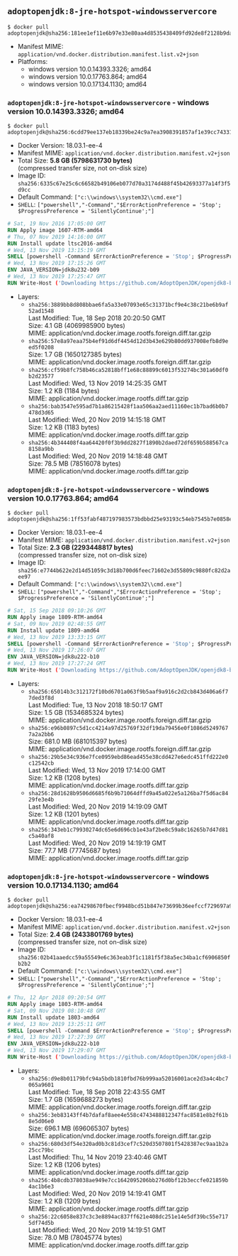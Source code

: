 ## `adoptopenjdk:8-jre-hotspot-windowsservercore`

```console
$ docker pull adoptopenjdk@sha256:181ee1ef11e6b97e33e80aa4d8535438409fd92de8f2128b9dadc73278287539
```

-	Manifest MIME: `application/vnd.docker.distribution.manifest.list.v2+json`
-	Platforms:
	-	windows version 10.0.14393.3326; amd64
	-	windows version 10.0.17763.864; amd64
	-	windows version 10.0.17134.1130; amd64

### `adoptopenjdk:8-jre-hotspot-windowsservercore` - windows version 10.0.14393.3326; amd64

```console
$ docker pull adoptopenjdk@sha256:6cdd79ee137eb18339be24c9a7ea3908391857af1e39cc74331914e0183d79cb
```

-	Docker Version: 18.03.1-ee-4
-	Manifest MIME: `application/vnd.docker.distribution.manifest.v2+json`
-	Total Size: **5.8 GB (5798631730 bytes)**  
	(compressed transfer size, not on-disk size)
-	Image ID: `sha256:6335c67e25c6c66582b49106eb077d70a3174d488f45b42693377a14f3f5d9cc`
-	Default Command: `["c:\\windows\\system32\\cmd.exe"]`
-	`SHELL`: `["powershell","-Command","$ErrorActionPreference = 'Stop'; $ProgressPreference = 'SilentlyContinue';"]`

```dockerfile
# Sat, 19 Nov 2016 17:05:00 GMT
RUN Apply image 1607-RTM-amd64
# Thu, 07 Nov 2019 14:16:00 GMT
RUN Install update ltsc2016-amd64
# Wed, 13 Nov 2019 13:15:19 GMT
SHELL [powershell -Command $ErrorActionPreference = 'Stop'; $ProgressPreference = 'SilentlyContinue';]
# Wed, 13 Nov 2019 17:15:26 GMT
ENV JAVA_VERSION=jdk8u232-b09
# Wed, 13 Nov 2019 17:25:47 GMT
RUN Write-Host ('Downloading https://github.com/AdoptOpenJDK/openjdk8-binaries/releases/download/jdk8u232-b09/OpenJDK8U-jre_x64_windows_hotspot_8u232b09.msi ...');         [Net.ServicePointManager]::SecurityProtocol = [Net.SecurityProtocolType]::Tls12;         wget https://github.com/AdoptOpenJDK/openjdk8-binaries/releases/download/jdk8u232-b09/OpenJDK8U-jre_x64_windows_hotspot_8u232b09.msi -O 'openjdk.msi';         Write-Host ('Verifying sha256 (5fe6d4d666f87168354da7ea1be99d74973b2d31bdbd225f45c30e67044887ba) ...');         if ((Get-FileHash openjdk.msi -Algorithm sha256).Hash -ne '5fe6d4d666f87168354da7ea1be99d74973b2d31bdbd225f45c30e67044887ba') {                 Write-Host 'FAILED!';                 exit 1;         };                 New-Item -ItemType Directory -Path C:\temp | Out-Null;                 Write-Host 'Installing using MSI ...';         Start-Process -FilePath "msiexec.exe" -ArgumentList '/i', 'openjdk.msi', '/L*V', 'C:\temp\OpenJDK.log',         '/quiet', 'ADDLOCAL=FeatureEnvironment,FeatureJarFileRunWith,FeatureJavaHome' -Wait -Passthru;         Write-Host 'Removing openjdk.msi ...';         Remove-Item openjdk.msi -Force;         Remove-Item -Path C:\temp -Recurse | Out-Null;
```

-	Layers:
	-	`sha256:3889bb8d808bbae6fa5a33e07093e65c31371bcf9e4c38c21be6b9af52ad1548`  
		Last Modified: Tue, 18 Sep 2018 20:20:50 GMT  
		Size: 4.1 GB (4069985900 bytes)  
		MIME: application/vnd.docker.image.rootfs.foreign.diff.tar.gzip
	-	`sha256:57e8a97eaa75b4ef91d6df4454d12d3b43e629b80dd937008efb8d9eed5f0208`  
		Size: 1.7 GB (1650127385 bytes)  
		MIME: application/vnd.docker.image.rootfs.foreign.diff.tar.gzip
	-	`sha256:cf59b8fc758b46ca52818bff1e68c88899c6013f53274bc301a60df0b2d23577`  
		Last Modified: Wed, 13 Nov 2019 14:25:35 GMT  
		Size: 1.2 KB (1184 bytes)  
		MIME: application/vnd.docker.image.rootfs.diff.tar.gzip
	-	`sha256:bab3547e595ad7b1a86215428f1aa506aa2aed11160ec1b7bad6b0b7478d3d65`  
		Last Modified: Wed, 20 Nov 2019 14:15:18 GMT  
		Size: 1.2 KB (1183 bytes)  
		MIME: application/vnd.docker.image.rootfs.diff.tar.gzip
	-	`sha256:4b344408f4aa64420f0f3b9dd2827f1890b2daed72df659b588567ca8158a9bb`  
		Last Modified: Wed, 20 Nov 2019 14:18:48 GMT  
		Size: 78.5 MB (78516078 bytes)  
		MIME: application/vnd.docker.image.rootfs.diff.tar.gzip

### `adoptopenjdk:8-jre-hotspot-windowsservercore` - windows version 10.0.17763.864; amd64

```console
$ docker pull adoptopenjdk@sha256:1ff53fabf487197983573bdbbd25e93193c54eb7545b7e0858ecef429c47a78a
```

-	Docker Version: 18.03.1-ee-4
-	Manifest MIME: `application/vnd.docker.distribution.manifest.v2+json`
-	Total Size: **2.3 GB (2293448817 bytes)**  
	(compressed transfer size, not on-disk size)
-	Image ID: `sha256:e7744b622e2d14d51059c3d18b700d6feec71602e3d55809c9880fc82d2aee97`
-	Default Command: `["c:\\windows\\system32\\cmd.exe"]`
-	`SHELL`: `["powershell","-Command","$ErrorActionPreference = 'Stop'; $ProgressPreference = 'SilentlyContinue';"]`

```dockerfile
# Sat, 15 Sep 2018 09:10:26 GMT
RUN Apply image 1809-RTM-amd64
# Sat, 09 Nov 2019 02:48:55 GMT
RUN Install update 1809-amd64
# Wed, 13 Nov 2019 13:33:15 GMT
SHELL [powershell -Command $ErrorActionPreference = 'Stop'; $ProgressPreference = 'SilentlyContinue';]
# Wed, 13 Nov 2019 17:26:07 GMT
ENV JAVA_VERSION=jdk8u222-b10
# Wed, 13 Nov 2019 17:27:24 GMT
RUN Write-Host ('Downloading https://github.com/AdoptOpenJDK/openjdk8-binaries/releases/download/jdk8u222-b10/OpenJDK8U-jre_x64_windows_hotspot_8u222b10.msi ...');         [Net.ServicePointManager]::SecurityProtocol = [Net.SecurityProtocolType]::Tls12;         wget https://github.com/AdoptOpenJDK/openjdk8-binaries/releases/download/jdk8u222-b10/OpenJDK8U-jre_x64_windows_hotspot_8u222b10.msi -O 'openjdk.msi';         Write-Host ('Verifying sha256 (54a97f9065c3c741c0d816425bcfc31a69042001bdfd30f8b16b9369441a61b6) ...');         if ((Get-FileHash openjdk.msi -Algorithm sha256).Hash -ne '54a97f9065c3c741c0d816425bcfc31a69042001bdfd30f8b16b9369441a61b6') {                 Write-Host 'FAILED!';                 exit 1;         };                 New-Item -ItemType Directory -Path C:\temp | Out-Null;                 Write-Host 'Installing using MSI ...';         Start-Process -FilePath "msiexec.exe" -ArgumentList '/i', 'openjdk.msi', '/L*V', 'C:\temp\OpenJDK.log',         '/quiet', 'ADDLOCAL=FeatureEnvironment,FeatureJarFileRunWith,FeatureJavaHome' -Wait -Passthru;         Write-Host 'Removing openjdk.msi ...';         Remove-Item openjdk.msi -Force;         Remove-Item -Path C:\temp -Recurse | Out-Null;
```

-	Layers:
	-	`sha256:65014b3c312172f10bd6701a063f9b5aaf9a916c2d2cb843d406a6f77ded3f8d`  
		Last Modified: Tue, 13 Nov 2018 18:50:17 GMT  
		Size: 1.5 GB (1534685324 bytes)  
		MIME: application/vnd.docker.image.rootfs.foreign.diff.tar.gzip
	-	`sha256:e96b0897c5d1cc4214a97d25769f32df19da79456e0f1086d52497677a2a2bb6`  
		Size: 681.0 MB (681015397 bytes)  
		MIME: application/vnd.docker.image.rootfs.foreign.diff.tar.gzip
	-	`sha256:29b5e34c936e7fce0959ebd86ead455e38cdd427e6edc451ffd222e0c12542cb`  
		Last Modified: Wed, 13 Nov 2019 17:14:00 GMT  
		Size: 1.2 KB (1208 bytes)  
		MIME: application/vnd.docker.image.rootfs.diff.tar.gzip
	-	`sha256:28d1628b9506d6685f6b9b71064dffd9a45a022e5a126ba7f5d6ac8429fe3e4b`  
		Last Modified: Wed, 20 Nov 2019 14:19:09 GMT  
		Size: 1.2 KB (1201 bytes)  
		MIME: application/vnd.docker.image.rootfs.diff.tar.gzip
	-	`sha256:343eb1c79930274dc65e6d696cb1e43af2be8c59a8c16265b7d47d81c5a40af8`  
		Last Modified: Wed, 20 Nov 2019 14:19:19 GMT  
		Size: 77.7 MB (77745687 bytes)  
		MIME: application/vnd.docker.image.rootfs.diff.tar.gzip

### `adoptopenjdk:8-jre-hotspot-windowsservercore` - windows version 10.0.17134.1130; amd64

```console
$ docker pull adoptopenjdk@sha256:ea74298670fbecf9948bcd51b847e73699b36eefccf729697a9020d3438961eb
```

-	Docker Version: 18.03.1-ee-4
-	Manifest MIME: `application/vnd.docker.distribution.manifest.v2+json`
-	Total Size: **2.4 GB (2433801769 bytes)**  
	(compressed transfer size, not on-disk size)
-	Image ID: `sha256:02b41aaedcc59a55549e6c363eab3f1c1181f5f38a5ec34ba1cf6906850fb2b2`
-	Default Command: `["c:\\windows\\system32\\cmd.exe"]`
-	`SHELL`: `["powershell","-Command","$ErrorActionPreference = 'Stop'; $ProgressPreference = 'SilentlyContinue';"]`

```dockerfile
# Thu, 12 Apr 2018 09:20:54 GMT
RUN Apply image 1803-RTM-amd64
# Sat, 09 Nov 2019 08:10:48 GMT
RUN Install update 1803-amd64
# Wed, 13 Nov 2019 13:25:11 GMT
SHELL [powershell -Command $ErrorActionPreference = 'Stop'; $ProgressPreference = 'SilentlyContinue';]
# Wed, 13 Nov 2019 17:27:39 GMT
ENV JAVA_VERSION=jdk8u222-b10
# Wed, 13 Nov 2019 17:29:07 GMT
RUN Write-Host ('Downloading https://github.com/AdoptOpenJDK/openjdk8-binaries/releases/download/jdk8u222-b10/OpenJDK8U-jre_x64_windows_hotspot_8u222b10.msi ...');         [Net.ServicePointManager]::SecurityProtocol = [Net.SecurityProtocolType]::Tls12;         wget https://github.com/AdoptOpenJDK/openjdk8-binaries/releases/download/jdk8u222-b10/OpenJDK8U-jre_x64_windows_hotspot_8u222b10.msi -O 'openjdk.msi';         Write-Host ('Verifying sha256 (54a97f9065c3c741c0d816425bcfc31a69042001bdfd30f8b16b9369441a61b6) ...');         if ((Get-FileHash openjdk.msi -Algorithm sha256).Hash -ne '54a97f9065c3c741c0d816425bcfc31a69042001bdfd30f8b16b9369441a61b6') {                 Write-Host 'FAILED!';                 exit 1;         };                 New-Item -ItemType Directory -Path C:\temp | Out-Null;                 Write-Host 'Installing using MSI ...';         Start-Process -FilePath "msiexec.exe" -ArgumentList '/i', 'openjdk.msi', '/L*V', 'C:\temp\OpenJDK.log',         '/quiet', 'ADDLOCAL=FeatureEnvironment,FeatureJarFileRunWith,FeatureJavaHome' -Wait -Passthru;         Write-Host 'Removing openjdk.msi ...';         Remove-Item openjdk.msi -Force;         Remove-Item -Path C:\temp -Recurse | Out-Null;
```

-	Layers:
	-	`sha256:d9e8b01179bfc94a5bdb1810fbd76b999aa52016001ace2d3a4c4bc7065a9601`  
		Last Modified: Tue, 18 Sep 2018 22:43:55 GMT  
		Size: 1.7 GB (1659688273 bytes)  
		MIME: application/vnd.docker.image.rootfs.foreign.diff.tar.gzip
	-	`sha256:3eb83143ff4b7dafaf8aee4e558c4743488812347fac8581e8b2f61b8e5d06e0`  
		Size: 696.1 MB (696065307 bytes)  
		MIME: application/vnd.docker.image.rootfs.foreign.diff.tar.gzip
	-	`sha256:680d3df54e320ad0b3c81d3cef7c520d3507801f5428387ec9aa1b2a25cc79bc`  
		Last Modified: Thu, 14 Nov 2019 23:40:46 GMT  
		Size: 1.2 KB (1206 bytes)  
		MIME: application/vnd.docker.image.rootfs.diff.tar.gzip
	-	`sha256:4b8cdb378038ae949e7cc1642095206bb276d0bf12b3eccfe021859b4ac1b6e3`  
		Last Modified: Wed, 20 Nov 2019 14:19:41 GMT  
		Size: 1.2 KB (1209 bytes)  
		MIME: application/vnd.docker.image.rootfs.diff.tar.gzip
	-	`sha256:22c6058e837c3c3e8894ac837ff621e408dc251e14e5df39bc55e7175df74d5b`  
		Last Modified: Wed, 20 Nov 2019 14:19:51 GMT  
		Size: 78.0 MB (78045774 bytes)  
		MIME: application/vnd.docker.image.rootfs.diff.tar.gzip
